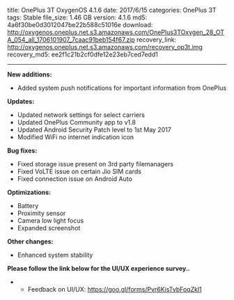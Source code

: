 title: OnePlus 3T OxygenOS 4.1.6
date: 2017/6/15
categories: OnePlus 3T
tags: Stable
file_size: 1.46 GB
version: 4.1.6
md5: 4a6f30be0d3012047be22b588c51016e
download: http://oxygenos.oneplus.net.s3.amazonaws.com/OnePlus3TOxygen_28_OTA_054_all_1706101907_7caac91beb154f67.zip
recovery_link:  http://oxygenos.oneplus.net.s3.amazonaws.com/recovery_op3t.img
recovery_md5: ee2f1c21b2cf0dfe12e23eb7ced7edd1

---
**New additions:**
* Added system push notifications for important information from OnePlus

**Updates:**
* Updated network settings for select carriers
* Updated OnePlus Community app to v1.8
* Updated Android Security Patch level to 1st May 2017
* Modified WiFi no internet indication icon 

**Bug fixes:**
* Fixed storage issue present on 3rd party filemanagers
* Fixed VoLTE issue on certain Jio SIM cards
* Fixed connection issue on Android Auto

**Optimizations:**
* Battery 
* Proximity sensor
* Camera low light focus
* Expanded screenshot 

**Other changes:**
* Enhanced system stability


**Please follow the link below for the UI/UX experience survey..**
* - Feedback on UI/UX: https://goo.gl/forms/Pvr6KisTvbFoqZkl1